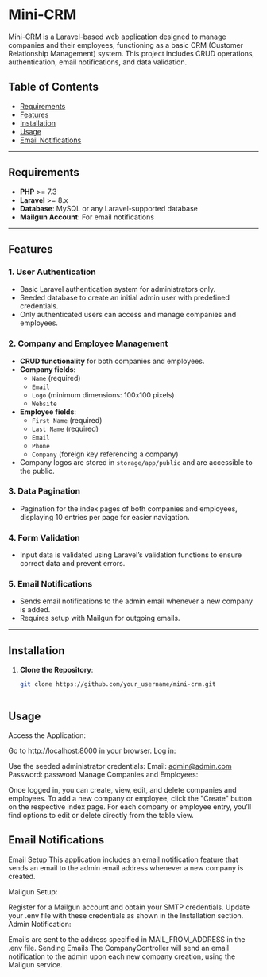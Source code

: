 # Mini-CRM

Mini-CRM is a Laravel-based web application designed to manage companies and their employees, functioning as a basic CRM (Customer Relationship Management) system. This project includes CRUD operations, authentication, email notifications, and data validation.

## Table of Contents
- [Requirements](#requirements)
- [Features](#features)
- [Installation](#installation)
- [Usage](#usage)
- [Email Notifications](#email-notifications)


---

## Requirements

- **PHP** >= 7.3
- **Laravel** >= 8.x
- **Database**: MySQL or any Laravel-supported database
- **Mailgun Account**: For email notifications

---

## Features

### 1. User Authentication
   - Basic Laravel authentication system for administrators only.
   - Seeded database to create an initial admin user with predefined credentials.
   - Only authenticated users can access and manage companies and employees.

### 2. Company and Employee Management
   - **CRUD functionality** for both companies and employees.
   - **Company fields**:
     - `Name` (required)
     - `Email`
     - `Logo` (minimum dimensions: 100x100 pixels)
     - `Website`
   - **Employee fields**:
     - `First Name` (required)
     - `Last Name` (required)
     - `Email`
     - `Phone`
     - `Company` (foreign key referencing a company)
   - Company logos are stored in `storage/app/public` and are accessible to the public.

### 3. Data Pagination
   - Pagination for the index pages of both companies and employees, displaying 10 entries per page for easier navigation.

### 4. Form Validation
   - Input data is validated using Laravel’s validation functions to ensure correct data and prevent errors.

### 5. Email Notifications
   - Sends email notifications to the admin email whenever a new company is added.
   - Requires setup with Mailgun for outgoing emails.

---

## Installation

1. **Clone the Repository**:
   ```bash
   git clone https://github.com/your_username/mini-crm.git



## Usage
Access the Application:

Go to http://localhost:8000 in your browser.
Log in:

Use the seeded administrator credentials:
Email: admin@admin.com
Password: password
Manage Companies and Employees:

Once logged in, you can create, view, edit, and delete companies and employees.
To add a new company or employee, click the "Create" button on the respective index page.
For each company or employee entry, you’ll find options to edit or delete directly from the table view.


## Email Notifications
Email Setup
This application includes an email notification feature that sends an email to the admin email address whenever a new company is created.

Mailgun Setup:

Register for a Mailgun account and obtain your SMTP credentials.
Update your .env file with these credentials as shown in the Installation section.
Admin Notification:

Emails are sent to the address specified in MAIL_FROM_ADDRESS in the .env file.
Sending Emails
The CompanyController will send an email notification to the admin upon each new company creation, using the Mailgun service.
